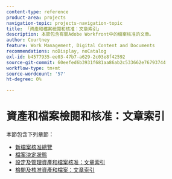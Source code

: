 ```yaml
---
content-type: reference
product-area: projects
navigation-topic: projects-navigation-topic
title: 「資產和檔案檢閱和核准：文章索引」
description: 本節包含有關Adobe Workfront中的檔案核准的文章。
author: Courtney
feature: Work Management, Digital Content and Documents
recommendations: noDisplay, noCatalog
exl-id: b4577935-ee03-47b7-a629-2c03e8f42592
source-git-commit: 60eefed6b3931f681aa86ab2c533662e76793744
workflow-type: tm+mt
source-wordcount: '57'
ht-degree: 0%

---
```


# 資產和檔案檢閱和核准：文章索引

本節包含下列章節：

* [新檔案核准總覽](/help/quicksilver/review-and-approve-work/document-reviews-and-approvals/document-approvals-overview.md)
* [檔案決定狀態](/help/quicksilver/review-and-approve-work/document-reviews-and-approvals/manage-document-approvals/document-approval-status.md)
* [設定及管理資產和檔案核准：文章索引](/help/quicksilver/review-and-approve-work/document-reviews-and-approvals/manage-document-approvals/set-up-and-manage-doc-asset-approvals-toc.md)
* [檢閱及核准資產和檔案：文章索引](/help/quicksilver/review-and-approve-work/document-reviews-and-approvals/review-and-approve-documents/review-documents-toc.md)

